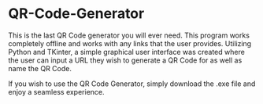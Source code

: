 # QR-Code-Generator
This is the last QR Code generator you will ever need. This program works completely offline and works with any links that the user provides. Utilizing Python and TKinter, a simple graphical user interface was created where the user can input a URL they wish to generate a QR Code for as well as name the QR Code.

If you wish to use the QR Code Generator, simply download the .exe file and enjoy a seamless experience.
